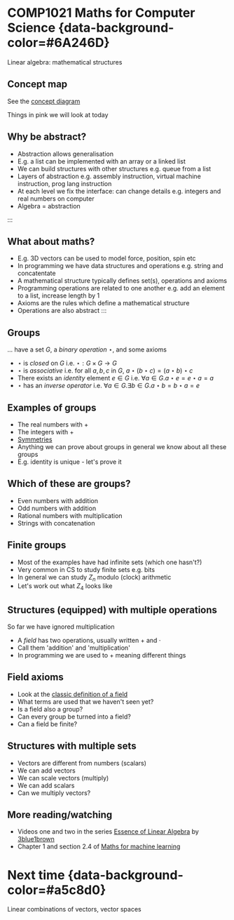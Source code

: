 #  COMP1021  Maths for Computer Science {data-background-color=#6A246D}

Linear algebra: mathematical structures


## Concept map

See the [concept diagram](https://github.com/stevenaeola/linalg_lectures/blob/f7807997e745d8d48951b55c5dbeb154dd92149b/concepts.mmd)

Things in pink we will look at today


## Why be abstract?

<!-- .slide: class="fragmented-lists" -->

- Abstraction allows generalisation
- E.g. a list can be implemented with an array or a linked list
- We can build structures with other structures e.g. queue from a list
- Layers of abstraction e.g. assembly instruction, virtual machine instruction, prog lang instruction
- At each level we fix the interface: can change details e.g. integers and real numbers on computer
- Algebra = abstraction

:::


## What about maths?

<!-- .slide: class="fragmented-lists" -->
- E.g. 3D vectors can be used to model force, position, spin etc
- In programming we have data structures and operations e.g. string and concatentate
- A mathematical structure typically defines set(s), operations and axioms
- Programming operations are related to one another e.g. add an element to a list, increase length by 1
- Axioms are the rules which define a mathematical structure
- Operations are also abstract
:::


## Groups
... have a set $G$, a _binary operation_ $\star$, and some axioms
<!-- .slide: class="fragmented-lists" -->
- $\star$ is _closed_ on $G$ i.e. $\star : G \times G \rightarrow G$
- $\star$ is _associative_ i.e. for all $a,b,c$ in $G$, $a \star (b \star c) = (a \star b) \star c$
- There exists an _identity_ element $e \in G$ i.e. $\forall a \in G.a \star e = e \star a = a$
- $\star$ has an _inverse operator_ i.e. $\forall a \in G.\exists b \in G . a \star b = b \star a = e$


## Examples of groups

- The real numbers with +
- The integers with +
- [Symmetries](https://en.wikipedia.org/wiki/Symmetry_group)
- Anything we can prove about groups in general we know about all these groups
- E.g. identity is unique - let's prove it


## Which of these are groups?

- Even numbers with addition
- Odd numbers with addition
- Rational numbers with multiplication
- Strings with concatenation


## Finite groups

- Most of the examples have had infinite sets (which one hasn't?)
- Very common in CS to study finite sets e.g. bits
- In general we can study $Z_n$ modulo (clock) arithmetic
- Let's work out what $Z_4$ looks like


## Structures (equipped) with multiple operations

So far we have ignored multiplication
- A _field_ has two operations, usually written $+$ and $\cdot$
- Call them 'addition' and 'multiplication'
- In programming we are used to $+$ meaning different things


## Field axioms
- Look at the [classic definition of a field](https://en.wikipedia.org/wiki/Field_(mathematics)#Classic_definition)
- What terms are used that we haven't seen yet?
- Is a field also a group?
- Can every group be turned into a field?
- Can a field be finite?


## Structures with multiple sets

- Vectors are different from numbers (scalars)
- We can add vectors
- We can scale vectors (multiply)
- We can add scalars
- Can we multiply vectors?


## More reading/watching

- Videos one and two in the series [Essence of Linear Algebra](https://www.youtube.com/playlist?list=PLZHQObOWTQDPD3MizzM2xVFitgF8hE_ab) by [3blue1brown](https://www.3blue1brown.com/)
- Chapter 1 and section 2.4 of [Maths for machine learning](https://mml-book.github.io/)


# Next time {data-background-color=#a5c8d0}

Linear combinations of vectors, vector spaces

